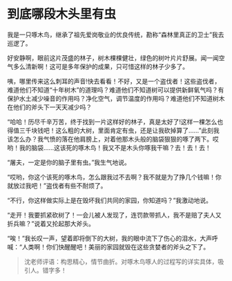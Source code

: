 # 到底哪段木头里有虫 #

我是一只啄木鸟，继承了祖先爱岗敬业的优良传统，勘称“森林里真正的卫士”我去巡逻了。
   
好安静啊，眼前这片茂盛的林子，树木棵棵健壮，绿色的树叶片片舒展。闻一闻空气多么清新啊！这可是多年保护的成果，只可惜这样的林子少多了。
   
咦，哪里传来这么刺耳的声音!快去看看！不好，又是一个盗伐者！这些盗伐者，难道他们不知道“十年树木”的道理吗？难道他们不知道树可以提供新鲜氧气吗？有保护水土减少噪音的作用吗？净化空气，调节温度的作用吗？难道他们不知道树木在他们的斧头下一天天减少吗？
   
“哈哈！历尽千辛万苦，终于找到一片这样好的林子，真是太好了!这样一棵怎么也得值三千块钱吧！这么粗的大树，里面肯定有虫，还是让我砍掉算了……”此刻我该怎么办？我气愤的落在他肩膀上，对着他那木头般的脑袋狠狠的啄了两下。哎哟！我的脑袋……这该死的啄木鸟！我又不是木头你啄我干嘛？去！去！去！
   
“屠夫，一定是你的脑子里有虫。”我生气地说。
   
“哎哟，你这个该死的啄木鸟，怎么跟我过不去啊？我不就是为了挣几个钱嘛！你就放过我吧！”盗伐者有些不耐烦了。
   
“不行，你这样做实际上是在毁坏我们共同的家园，你知道吗？”我激动地说。
   
“走开！我要抓紧砍树了！一会儿被人发现了，连罚款带抓人，我不是赔了夫人又折兵嘛？”说着又抡起那大斧头。
   
“唉！”我长叹一声，望着即将倒下的大树，我的眼中流下了伤心的泪水，大声呼喊：“人类啊！你们快醒醒吧！美丽的家园就毁在这些贪婪者的斧头之下了。

> 沈老师评语：构思精心，情节曲折。对啄木鸟啄人的过程写的详实具体，吸引人。错字多！